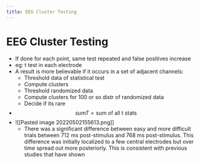```yaml
---
title: EEG Cluster Testing
---
```


# EEG Cluster Testing
- If done for each point, same test repeated and false positives increase
- eg: t test in each electrode
- A result is more believable if it occurs in a set of adjacent channels:  
	- Threshold data of statistical test  
	- Compute clusters  
	- Threshold randomized data  
	- Compute clusters for 100 or so distr of randomized data
	- Decide if its rare
- $$sumT = \text{sum of all t stats}$$
- ![[Pasted image 20220502155613.png]]
	- There was a significant difference between easy and more difficult trials between 712 ms post-stimulus and 768 ms post-stimulus. This difference was initially localized to a few central electrodes but over time spread out more posteriorly. This is consistent with previous studies that have shown
















